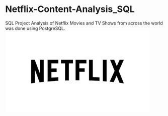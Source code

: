 # Netflix-Content-Analysis_SQL
SQL Project
Analysis of Netflix Movies and TV Shows from across the world was done using PostgreSQL.
![Netflix_Logo](https://github.com/Yash79176/Netflix-Content-Analysis_SQL/blob/main/NETFLIX_LOGO.jpg)
